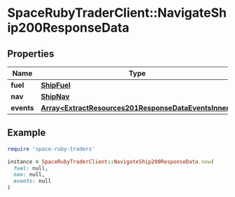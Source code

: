 # SpaceRubyTraderClient::NavigateShip200ResponseData

## Properties

| Name | Type | Description | Notes |
| ---- | ---- | ----------- | ----- |
| **fuel** | [**ShipFuel**](ShipFuel.md) |  |  |
| **nav** | [**ShipNav**](ShipNav.md) |  |  |
| **events** | [**Array&lt;ExtractResources201ResponseDataEventsInner&gt;**](ExtractResources201ResponseDataEventsInner.md) |  |  |

## Example

```ruby
require 'space-ruby-traders'

instance = SpaceRubyTraderClient::NavigateShip200ResponseData.new(
  fuel: null,
  nav: null,
  events: null
)
```

